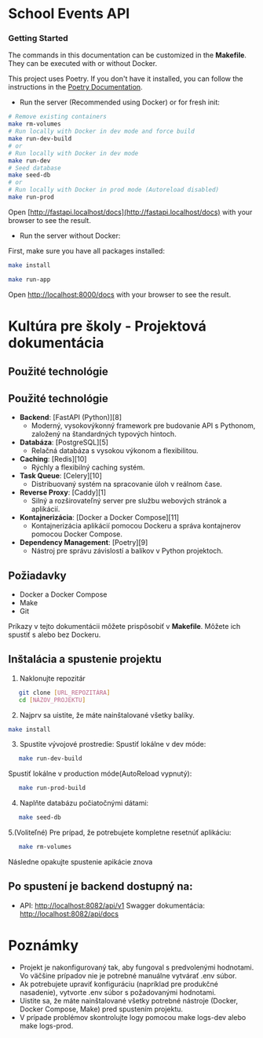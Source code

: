 # School Events API

### Getting Started

The commands in this documentation can be customized in the **Makefile**. They can be executed with or without Docker.

This project uses Poetry. If you don't have it installed, you can follow the instructions in the [Poetry Documentation](https://python-poetry.org/docs/#installation).

- Run the server (Recommended using Docker) or for fresh init:

```bash
# Remove existing containers
make rm-volumes
# Run locally with Docker in dev mode and force build
make run-dev-build
# or
# Run locally with Docker in dev mode
make run-dev
# Seed database
make seed-db
# or
# Run locally with Docker in prod mode (Autoreload disabled)
make run-prod
```

Open [http://fastapi.localhost/docs](http://fastapi.localhost/docs) with your browser to see the result.

- Run the server without Docker:

First, make sure you have all packages installed:

```bash
make install
```

```bash
make run-app
```

Open [http://localhost:8000/docs](http://localhost:8002/docs) with your browser to see the result.


# Kultúra pre školy - Projektová dokumentácia

## Použité technológie

## Použité technológie

- **Backend**: [FastAPI (Python)][8]
  - Moderný, vysokovýkonný framework pre budovanie API s Pythonom, založený na štandardných typových hintoch.
- **Databáza**: [PostgreSQL][5]
  - Relačná databáza s vysokou výkonom a flexibilitou.
- **Caching**: [Redis][10]
  - Rýchly a flexibilný caching systém.
- **Task Queue**: [Celery][10]
  - Distribuovaný systém na spracovanie úloh v reálnom čase.
- **Reverse Proxy**: [Caddy][1]
  - Silný a rozširovateľný server pre službu webových stránok a aplikácií.
- **Kontajnerizácia**: [Docker a Docker Compose][11]
  - Kontajnerizácia aplikácií pomocou Dockeru a správa kontajnerov pomocou Docker Compose.
- **Dependency Management**: [Poetry][9]
  - Nástroj pre správu závislostí a balíkov v Python projektoch.

## Požiadavky

- Docker a Docker Compose
- Make
- Git

Príkazy v tejto dokumentácii môžete prispôsobiť v **Makefile**. Môžete ich spustiť s alebo bez Dockeru.

## Inštalácia a spustenie projektu

1. Naklonujte repozitár
```bash
   git clone [URL_REPOZITÁRA]
   cd [NÁZOV_PROJEKTU]
```

2. Najprv sa uistite, že máte nainštalované všetky balíky.

```bash
make install
```

3. Spustite vývojové prostredie: 
Spustiť lokálne v dev móde:
```bash
   make run-dev-build
```
Spustiť lokálne v production móde(AutoReload vypnutý):
```bash
   make run-prod-build
```

4. Naplňte databázu počiatočnými dátami:
```bash
   make seed-db
```

5.(Voliteľné) Pre prípad, že potrebujete kompletne resetnúť aplikáciu:
```bash
   make rm-volumes
```
Následne opakujte spustenie apikácie znova

## Po spustení je backend dostupný na:
- API: [http://localhost:8082/api/v1](http://localhost:8002/api/v1) 
Swagger dokumentácia: [http://localhost:8082/api/docs](http://localhost:8002/api/docs) 

# Poznámky
- Projekt je nakonfigurovaný tak, aby fungoval s    predvolenými hodnotami. Vo väčšine prípadov nie je potrebné manuálne vytvárať .env súbor.
- Ak potrebujete upraviť konfiguráciu (napríklad pre produkčné nasadenie), vytvorte .env súbor s požadovanými hodnotami.
- Uistite sa, že máte nainštalované všetky potrebné nástroje (Docker, Docker Compose, Make) pred spustením projektu.
- V prípade problémov skontrolujte logy pomocou make logs-dev alebo make logs-prod.
